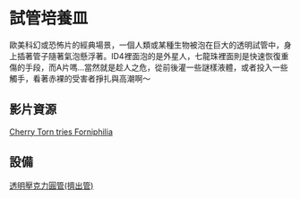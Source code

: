 試管培養皿
=====

歐美科幻或恐怖片的經典場景，一個人類或某種生物被泡在巨大的透明試管中，身上插著管子隨著氣泡懸浮著。ID4裡面泡的是外星人，七龍珠裡面則是快速恢復重傷的手段，而A片嗎...當然就是趁人之危，從前後灌一些謎樣液體，或者投入一些觸手，看著赤裸的受害者掙扎與高潮啊～

## 影片資源

[Cherry Torn tries Forniphilia](https://www.houseofgord.com/d/cherry-torn-tries-forniphilia)


## 設備

[透明壓克力圓管(擠出管)](https://goods.ruten.com.tw/item/show?21924733873593#info)